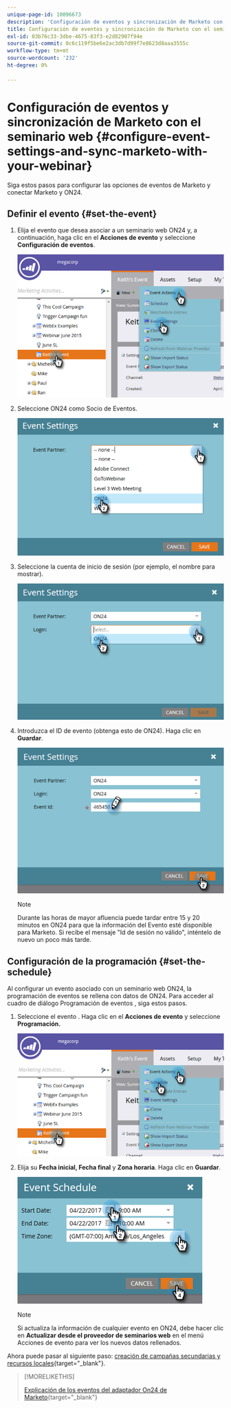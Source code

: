```yaml
---
unique-page-id: 10096673
description: 'Configuración de eventos y sincronización de Marketo con el seminario web: Marketo Docs: documentación del producto'
title: Configuración de eventos y sincronización de Marketo con el seminario web
exl-id: 03b76c33-3dbe-4675-83f3-e2d82907f94e
source-git-commit: 0c6c119f5be6e2ac3db7d99f7e8623d8aaa3555c
workflow-type: tm+mt
source-wordcount: '232'
ht-degree: 0%

---
```


# Configuración de eventos y sincronización de Marketo con el seminario web {#configure-event-settings-and-sync-marketo-with-your-webinar}

Siga estos pasos para configurar las opciones de eventos de Marketo y conectar Marketo y ON24.

## Definir el evento {#set-the-event}

1. Elija el evento que desea asociar a un seminario web ON24 y, a continuación, haga clic en el **Acciones de evento** y seleccione **Configuración de eventos**.

   ![](assets/one.png)

1. Seleccione ON24 como Socio de Eventos.

   ![](assets/two.png)

1. Seleccione la cuenta de inicio de sesión (por ejemplo, el nombre para mostrar).

   ![](assets/three.png)

1. Introduzca el ID de evento (obtenga esto de ON24). Haga clic en **Guardar**.

   ![](assets/four.png)

   >[!NOTE]
   >
   >Durante las horas de mayor afluencia puede tardar entre 15 y 20 minutos en ON24 para que la información del Evento esté disponible para Marketo. Si recibe el mensaje &quot;Id de sesión no válido&quot;, inténtelo de nuevo un poco más tarde.

## Configuración de la programación {#set-the-schedule}

Al configurar un evento asociado con un seminario web ON24, la programación de eventos se rellena con datos de ON24. Para acceder al cuadro de diálogo Programación de eventos , siga estos pasos.

1. Seleccione el evento . Haga clic en el **Acciones de evento** y seleccione **Programación.**

   ![](assets/five.png)

1. Elija su **Fecha inicial, Fecha final** y **Zona horaria**. Haga clic en **Guardar**.

   ![](assets/six-1.png)

   >[!NOTE]
   >
   >Si actualiza la información de cualquier evento en ON24, debe hacer clic en **Actualizar desde el proveedor de seminarios web** en el menú Acciones de evento para ver los nuevos datos rellenados.

Ahora puede pasar al siguiente paso: [creación de campañas secundarias y recursos locales](/help/marketo/product-docs/demand-generation/events/create-an-event/create-an-event-with-the-marketo-on24-adapter/create-child-campaigns-and-local-assets.md){target=&quot;_blank&quot;}.

>[!MORELIKETHIS]
>
>[Explicación de los eventos del adaptador On24 de Marketo](/help/marketo/product-docs/demand-generation/events/create-an-event/create-an-event-with-the-marketo-on24-adapter/understanding-marketo-on24-adapter-events.md){target=&quot;_blank&quot;}
